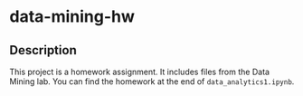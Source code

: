 # data-mining-hw

## Description

This project is a homework assignment. It includes files from the Data Mining lab. You can find the homework at the end of `data_analytics1.ipynb`.